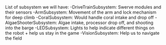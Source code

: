 List of subsystem we will have:
-DriveTrainSubsystem: Swerve modules and their sensors
-ArmSubsystem: Movement of the arm and lock mechanism for deep climb
-CoralSubsystem: Would handle coral intake and drop off
-AlgaeShooterSubsystem: Algae intake, processor drop off, and shooting into the barge
-LEDSubsystem: Lights to help indicate different things on the robot + help us stay in the game
-VisionSubsystem: Help us to navigate the field
